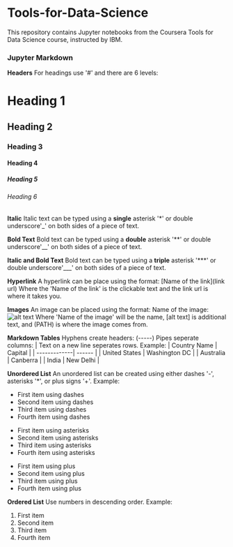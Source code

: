 # Tools-for-Data-Science
This repository contains Jupyter notebooks from the Coursera Tools for Data Science course, instructed by IBM.

### Jupyter Markdown
**Headers**
For headings use '#' and there are 6 levels:
# Heading 1
## Heading 2
### Heading 3
#### Heading 4
##### Heading 5
###### Heading 6

**Italic**
Italic text can be typed using a **single** asterisk '*' or double underscore'_' on both sides of a piece of text.

**Bold Text**
Bold text can be typed using a **double** asterisk '**' or double underscore'__' on both sides of a piece of text.

**Italic and Bold Text**
Bold text can be typed using a **triple** asterisk '***' or double underscore'___' on both sides of a piece of text.

**Hyperlink**
A hyperlink can be place using the format:
[Name of the link](link url)
Where the 'Name of the link' is the clickable text and the link url is where it takes you.

**Images**
An image can be placed using the format:
Name of the image: ![alt text](PATH)
Where 'Name of the image' will be the name, [alt text] is additional text, and (PATH) is where the image comes from. 

**Markdown Tables**
Hyphens create headers: (-----)
Pipes seperate columns: |
Text on a new line seperates rows.
Example: 
| Country Name | Capital |
| -------------| ------ |
| United States | Washington DC |
| Australia | Canberra |
| India | New Delhi |

**Unordered List**
An unordered list can be created using either dashes '-', asterisks '*', or plus signs '+'.
Example:
- First item using dashes
- Second item using dashes
- Third item using dashes
- Fourth item using dashes

* First item using asterisks
* Second item using asterisks
* Third item using asterisks
* Fourth item using asterisks

+ First item using plus
+ Second item using plus
+ Third item using plus
+ Fourth item using plus

**Ordered List**
Use numbers in descending order.
Example:
1. First item
2. Second item
3. Third item
4. Fourth item





